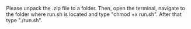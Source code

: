 Please unpack the .zip file to a folder. Then, open the terminal, navigate to the folder where run.sh is located and type "chmod +x run.sh". After that type "./run.sh".